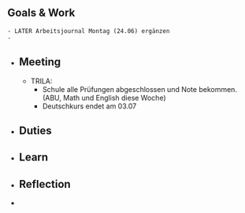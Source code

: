 ## Goals & Work
	- LATER Arbeitsjournal Montag (24.06) ergänzen
	-
- ## Meeting
	- TRILA:
		- Schule alle Prüfungen abgeschlossen und Note bekommen. (ABU, Math und English diese Woche)
		- Deutschkurs endet am 03.07
- ## Duties
- ## Learn
- ## Reflection
-
